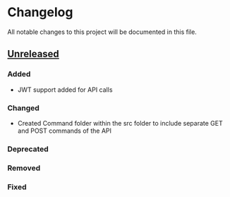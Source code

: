 ﻿# Changelog

All notable changes to this project will be documented in this file.

## [Unreleased]

### Added
- JWT support added for API calls 

### Changed

- Created Command folder within the src folder to include separate GET and POST commands of the API

### Deprecated
<!-- Blank for now -->

### Removed
<!-- Blank for now -->


### Fixed
<!-- Blank for now -->


[Unreleased]: https://github.com/FindYourSpirit/fys-sdk/compare/v1.0.0...HEAD
[1.0.0]: https://github.com/FindYourSpirit/fys-sdk/releases/tag/v1.0.0
